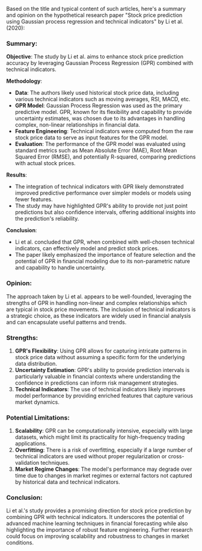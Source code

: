 Based on the title and typical content of such articles, here's a summary and opinion on the hypothetical research paper "Stock price prediction using Gaussian process regression and technical indicators" by Li et al. (2020):

### Summary:
**Objective**: The study by Li et al. aims to enhance stock price prediction accuracy by leveraging Gaussian Process Regression (GPR) combined with technical indicators. 

**Methodology**:
- **Data**: The authors likely used historical stock price data, including various technical indicators such as moving averages, RSI, MACD, etc.
- **GPR Model**: Gaussian Process Regression was used as the primary predictive model. GPR, known for its flexibility and capability to provide uncertainty estimates, was chosen due to its advantages in handling complex, non-linear relationships in financial data.
- **Feature Engineering**: Technical indicators were computed from the raw stock price data to serve as input features for the GPR model.
- **Evaluation**: The performance of the GPR model was evaluated using standard metrics such as Mean Absolute Error (MAE), Root Mean Squared Error (RMSE), and potentially R-squared, comparing predictions with actual stock prices.

**Results**:
- The integration of technical indicators with GPR likely demonstrated improved predictive performance over simpler models or models using fewer features.
- The study may have highlighted GPR's ability to provide not just point predictions but also confidence intervals, offering additional insights into the prediction's reliability.

**Conclusion**:
- Li et al. concluded that GPR, when combined with well-chosen technical indicators, can effectively model and predict stock prices.
- The paper likely emphasized the importance of feature selection and the potential of GPR in financial modeling due to its non-parametric nature and capability to handle uncertainty.

### Opinion:
The approach taken by Li et al. appears to be well-founded, leveraging the strengths of GPR in handling non-linear and complex relationships which are typical in stock price movements. The inclusion of technical indicators is a strategic choice, as these indicators are widely used in financial analysis and can encapsulate useful patterns and trends.

### Strengths:
1. **GPR's Flexibility**: Using GPR allows for capturing intricate patterns in stock price data without assuming a specific form for the underlying data distribution.
2. **Uncertainty Estimation**: GPR's ability to provide prediction intervals is particularly valuable in financial contexts where understanding the confidence in predictions can inform risk management strategies.
3. **Technical Indicators**: The use of technical indicators likely improves model performance by providing enriched features that capture various market dynamics.

### Potential Limitations:
1. **Scalability**: GPR can be computationally intensive, especially with large datasets, which might limit its practicality for high-frequency trading applications.
2. **Overfitting**: There is a risk of overfitting, especially if a large number of technical indicators are used without proper regularization or cross-validation techniques.
3. **Market Regime Changes**: The model's performance may degrade over time due to changes in market regimes or external factors not captured by historical data and technical indicators.

### Conclusion:
Li et al.'s study provides a promising direction for stock price prediction by combining GPR with technical indicators. It underscores the potential of advanced machine learning techniques in financial forecasting while also highlighting the importance of robust feature engineering. Further research could focus on improving scalability and robustness to changes in market conditions.